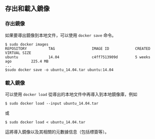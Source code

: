 ## 存出和載入鏡像

### 存出鏡像
如果要導出鏡像到本地文件，可以使用 `docker save` 命令。
```
$ sudo docker images
REPOSITORY          TAG                 IMAGE ID            CREATED             VIRTUAL SIZE
ubuntu              14.04               c4ff7513909d        5 weeks ago         225.4 MB
...
$sudo docker save -o ubuntu_14.04.tar ubuntu:14.04
```

### 載入鏡像
可以使用 `docker load` 從導出的本地文件中再導入到本地鏡像庫，例如
```
$ sudo docker load --input ubuntu_14.04.tar
```
或
```
$ sudo docker load < ubuntu_14.04.tar
```
這將導入鏡像以及其相關的元數據信息（包括標簽等）。
